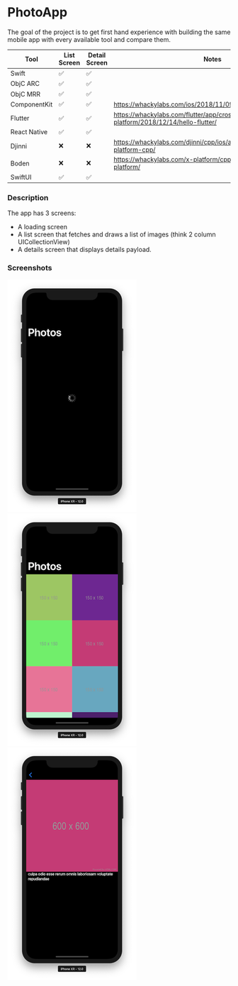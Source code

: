 # PhotoApp

The goal of the project is to get first hand experience with building the same mobile app with every available tool and compare them.

| Tool         | List Screen | Detail Screen | Notes                                                                        |
|--------------|-------------|---------------|------------------------------------------------------------------------------|
| Swift        | ✅           | ✅             |                                                                              |
| ObjC ARC     | ✅           | ✅             |                                                                              |
| ObjC MRR     | ✅           | ✅             |                                                                              |
| ComponentKit | ✅           | ✅             | https://whackylabs.com/ios/2018/11/09/hello-component-kit/                   |
| Flutter      | ✅           | ✅             | https://whackylabs.com/flutter/app/cross-platform/2018/12/14/hello-flutter/  |
| React Native | ✅           | ✅             |                                                                              |
| Djinni       | ❌           | ❌             | https://whackylabs.com/djinni/cpp/ios/android/2018/11/23/cross-platform-cpp/ |
| Boden        | ❌           | ❌             | https://whackylabs.com/x-platform/cpp/2019/06/01/cpp-x-platform/             |
| SwiftUI      | ✅           | ✅             |                                                                              |

### Description

The app has 3 screens:

* A loading screen
* A list screen that fetches and draws a list of images (think 2 column UICollectionView)
* A details screen that displays details payload.

### Screenshots

![Loading](screenshots/00_Loading.png)
![List](screenshots/01_Home.png)
![Details](screenshots/02_Details.png)

